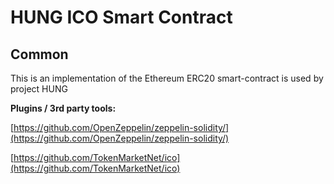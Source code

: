 # HUNG ICO Smart Contract

## Common

This is an implementation of the Ethereum ERC20 smart-contract is used by project HUNG

<b>Plugins / 3rd party tools:</b>

[https://github.com/OpenZeppelin/zeppelin-solidity/](https://github.com/OpenZeppelin/zeppelin-solidity/)

[https://github.com/TokenMarketNet/ico](https://github.com/TokenMarketNet/ico)